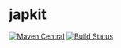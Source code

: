 japkit
======

[![Maven Central](https://img.shields.io/maven-central/v/com.github.stefanocke.japkit/japkit.svg)](http://mvnrepository.com/artifact/com.github.stefanocke.japkit/japkit)
[![Build Status](https://travis-ci.org/stefanocke/japkit.svg?branch=master)](https://travis-ci.org/stefanocke/japkit)


